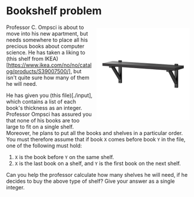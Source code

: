 # Bookshelf problem

<img src="bookshelf.JPG" align="right" width="250px" style="margin: 10px;">

Professor C. Ompsci is about to move into his new apartment, but needs somewhere
to place all his precious books about computer science. He has taken a liking
to (this shelf from IKEA)[https://www.ikea.com/no/no/catalog/products/S39007500/],
but isn't quite sure how many of them he will need.

He has given you (this file)[./input], which contains a list of each book's
thickness as an integer. Professor Ompsci has assured you that none of his
books are too large to fit on a single shelf. Moreover, he plans to put all the
books and shelves in a particular order. You must therefore assume that if book
`X` comes before book `Y` in the file, one of the following must hold:

1. `X` is the book before `Y` on the same shelf.
2. `X` is the last book on a shelf, and `Y` is the first book on the next shelf.

Can you help the professor calculate how many shelves he will need, if he
decides to buy the above type of shelf? Give your answer as a single integer.
